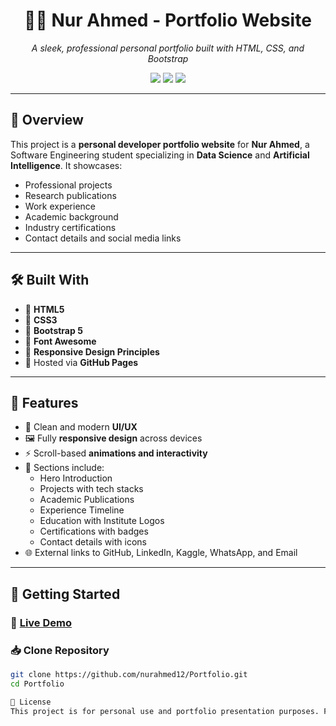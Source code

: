 <h1 align="center">👨‍💻 Nur Ahmed - Portfolio Website</h1>
<p align="center">
  <em>A sleek, professional personal portfolio built with HTML, CSS, and Bootstrap</em>
</p>

<p align="center">
  <a href="https://nurahmed12.github.io/Portfolio" target="_blank"><img src="https://img.shields.io/badge/Live-Demo-blue?style=flat-square&logo=github"></a>
  <a href="https://www.linkedin.com/in/nurahmed12/" target="_blank"><img src="https://img.shields.io/badge/LinkedIn-Profile-blue?style=flat-square&logo=linkedin"></a>
  <a href="https://github.com/nurahmed12" target="_blank"><img src="https://img.shields.io/badge/GitHub-Profile-black?style=flat-square&logo=github"></a>
</p>

---

## 🌟 Overview

This project is a **personal developer portfolio website** for **Nur Ahmed**, a Software Engineering student specializing in **Data Science** and **Artificial Intelligence**. It showcases:

- Professional projects
- Research publications
- Work experience
- Academic background
- Industry certifications
- Contact details and social media links

---

## 🛠️ Built With

- 🔹 **HTML5**  
- 🔹 **CSS3**  
- 🔹 **Bootstrap 5**  
- 🔹 **Font Awesome**  
- 🔹 **Responsive Design Principles**
- 🔹 Hosted via **GitHub Pages**

---

## 💼 Features

- 🎯 Clean and modern **UI/UX**
- 🖼️ Fully **responsive design** across devices
- ⚡ Scroll-based **animations and interactivity**
- 🧠 Sections include:
  - Hero Introduction
  - Projects with tech stacks
  - Academic Publications
  - Experience Timeline
  - Education with Institute Logos
  - Certifications with badges
  - Contact details with icons
- 🌐 External links to GitHub, LinkedIn, Kaggle, WhatsApp, and Email

---

## 🚀 Getting Started

### 🔗 [Live Demo](https://nurahmed12.github.io/Portfolio)

### 📥 Clone Repository
```bash
git clone https://github.com/nurahmed12/Portfolio.git
cd Portfolio

📃 License
This project is for personal use and portfolio presentation purposes. Feel free to fork and modify for your own portfolio (with credit appreciated).
